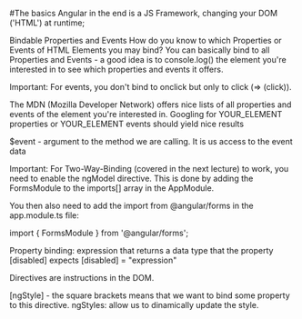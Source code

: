 #The basics
Angular in the end is a JS Framework, changing your DOM ('HTML') at runtime;

Bindable Properties and Events
How do you know to which Properties or Events of HTML Elements you may bind? You can basically bind to all Properties and Events - a good idea is to console.log()  the element you're interested in to see which properties and events it offers.

Important: For events, you don't bind to onclick but only to click (=> (click)).

The MDN (Mozilla Developer Network) offers nice lists of all properties and events of the element you're interested in. Googling for YOUR_ELEMENT properties  or YOUR_ELEMENT events  should yield nice results

$event - argument to the method we are calling. It is us access to the event data

Important: For Two-Way-Binding (covered in the next lecture) to work, you need to enable the ngModel  directive. This is done by adding the FormsModule  to the imports[]  array in the AppModule.

You then also need to add the import from @angular/forms  in the app.module.ts file:

import { FormsModule } from '@angular/forms'; 

Property binding: expression that returns a data type that the property [disabled] expects
[disabled] = "expression"

Directives are instructions in the DOM.

[ngStyle] - the square brackets means that we want to bind some property to this directive. ngStyles: allow us to dinamically update the style.
